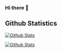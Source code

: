 ### Hi there 👋

## Github Statistics

[![Github Stats](
https://github-readme-stats.vercel.app/api?username=kurim&count_private=true&show_icons=true&theme=vue&count_private=true)](https://github.com/kurim)

[![Github Stats](https://github-readme-stats.vercel.app/api?username=Ne-X-uS&count_private=true&show_icons=true&theme=vue&count_private=true)](https://github.com/Ne-X-uS)
